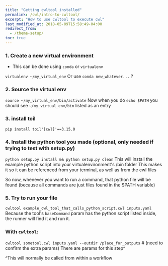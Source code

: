 ```yaml
---
title: "Getting cwltool installed"
permalink: /cwl/intro-to-cwltool/
excerpt: "How to use cwltool to execute cwl"
last_modified_at: 2018-05-09T15:58:49-04:00
redirect_from:
  - /theme-setup/
toc: true
---
```


### 1. Create a new virtual environment

- This can be done using `conda` or `virtualenv`

`virtualenv ~/my_virtual_env`
Or use `conda new_whatever...` ?

### 2. Source the virtual env
`source ~/my_virtual_env/bin/activate`
Now when you do `echo $PATH` you should see `~/my_virtual_env/bin` listed as an entry

### 3. install toil
`pip install toil'[cwl]'==3.15.0`

### 4. Install the python tool you made (optional, only needed if trying to test with setup.py)
`python setup.py install && python setup.py clean`
This will install the example python script into your virtualenvironment's /bin folder
This makes it so it can be referenced from your terminal, as well as from the cwl files

So now, whenever you want to run a command, that python file will be found (because all commands are just files found in the $PATH variable)

### 5. Try to run your file
`cwltool example_cwl_tool_that_calls_python_script.cwl inputs.yaml`
Because the tool's `baseCommand` param has the python script listed inside, 
the runner will find it and run it.

### With `cwltool`:
`cwltool sometool.cwl inputs.yaml --outdir /place_for_outputs` # (need to confirm the extra params)
There are params for this step^

^This will normally be called from within a workflow

